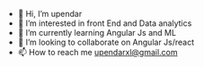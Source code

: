 - 👋 Hi, I’m upendar 
- 👀 I’m interested in front End and Data analytics
- 🌱 I’m currently learning Angular Js  and ML
- 💞️ I’m looking to collaborate on Angular Js/react
- 📫 How to reach me upendarxl@gmail.com

<!---
upendarxl/upendarxl is a ✨ special ✨ repository because its `README.md` (this file) appears on your GitHub profile.
You can click the Preview link to take a look at your changes.
--->
